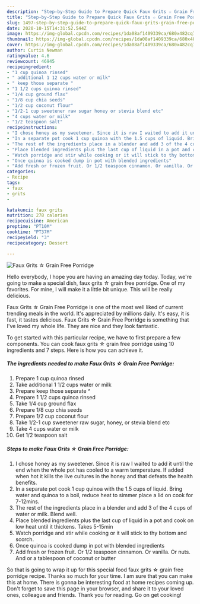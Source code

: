 ```yaml
---
description: "Step-by-Step Guide to Prepare Quick Faux Grits ☆ Grain Free Porridge"
title: "Step-by-Step Guide to Prepare Quick Faux Grits ☆ Grain Free Porridge"
slug: 1497-step-by-step-guide-to-prepare-quick-faux-grits-grain-free-porridge
date: 2020-10-15T14:31:52.544Z
image: https://img-global.cpcdn.com/recipes/1da08af1409339ca/680x482cq70/faux-grits-☆-grain-free-porridge-recipe-main-photo.jpg
thumbnail: https://img-global.cpcdn.com/recipes/1da08af1409339ca/680x482cq70/faux-grits-☆-grain-free-porridge-recipe-main-photo.jpg
cover: https://img-global.cpcdn.com/recipes/1da08af1409339ca/680x482cq70/faux-grits-☆-grain-free-porridge-recipe-main-photo.jpg
author: Curtis Newman
ratingvalue: 4.6
reviewcount: 46945
recipeingredient:
- "1 cup quinoa rinsed"
- " additional 1 12 cups water or milk"
- " keep those separate "
- "1 1/2 cups quinoa rinsed"
- "1/4 cup ground flax"
- "1/8 cup chia seeds"
- "1/2 cup coconut flour"
- "1/2-1 cup sweetener raw sugar honey or stevia blend etc"
- "4 cups water or milk"
- "1/2 teaspoon salt"
recipeinstructions:
- "I chose honey as my sweetener. Since it is raw I waited to add it until the end when the whole pot has cooled to a warm temperature. If added when hot it kills the live cultures in the honey and that defeats the health benefits."
- "In a separate pot cook 1 cup quinoa with the 1.5 cups of liquid. Bring water and quinoa to a boil, reduce heat to simmer place a lid on cook for 7-12mins."
- "The rest of the ingredients place in a blender and add 3 of the 4 cups of water or milk. Blend well."
- "Place blended ingredients plus the last cup of liquid in a pot and cook on low heat until it thickens. Takes 5-15min"
- "Watch porridge and stir while cooking or it will stick to thy bottom and scorch."
- "Once quinoa is cooked dump in pot with blended ingredients"
- "Add fresh or frozen fruit. Or 1/2 teaspoon cinnamon. Or vanilla. Or nuts. And or a tablespoon of coconut or butter"
categories:
- Recipe
tags:
- faux
- grits
- 

katakunci: faux grits  
nutrition: 278 calories
recipecuisine: American
preptime: "PT10M"
cooktime: "PT37M"
recipeyield: "3"
recipecategory: Dessert

---
```



![Faux Grits ☆ Grain Free Porridge](https://img-global.cpcdn.com/recipes/1da08af1409339ca/680x482cq70/faux-grits-☆-grain-free-porridge-recipe-main-photo.jpg)

Hello everybody, I hope you are having an amazing day today. Today, we're going to make a special dish, faux grits ☆ grain free porridge. One of my favorites. For mine, I will make it a little bit unique. This will be really delicious.

Faux Grits ☆ Grain Free Porridge is one of the most well liked of current trending meals in the world. It's appreciated by millions daily. It's easy, it is fast, it tastes delicious. Faux Grits ☆ Grain Free Porridge is something that I've loved my whole life. They are nice and they look fantastic.




To get started with this particular recipe, we have to first prepare a few components. You can cook faux grits ☆ grain free porridge using 10 ingredients and 7 steps. Here is how you can achieve it.

<!--inarticleads1-->

##### The ingredients needed to make Faux Grits ☆ Grain Free Porridge:

1. Prepare 1 cup quinoa rinsed
1. Take  additional 1 1/2 cups water or milk
1. Prepare  keep those separate ^
1. Prepare 1 1/2 cups quinoa rinsed
1. Take 1/4 cup ground flax
1. Prepare 1/8 cup chia seeds
1. Prepare 1/2 cup coconut flour
1. Take 1/2-1 cup sweetener raw sugar, honey, or stevia blend etc
1. Take 4 cups water or milk
1. Get 1/2 teaspoon salt




<!--inarticleads2-->

##### Steps to make Faux Grits ☆ Grain Free Porridge:

1. I chose honey as my sweetener. Since it is raw I waited to add it until the end when the whole pot has cooled to a warm temperature. If added when hot it kills the live cultures in the honey and that defeats the health benefits.
1. In a separate pot cook 1 cup quinoa with the 1.5 cups of liquid. Bring water and quinoa to a boil, reduce heat to simmer place a lid on cook for 7-12mins.
1. The rest of the ingredients place in a blender and add 3 of the 4 cups of water or milk. Blend well.
1. Place blended ingredients plus the last cup of liquid in a pot and cook on low heat until it thickens. Takes 5-15min
1. Watch porridge and stir while cooking or it will stick to thy bottom and scorch.
1. Once quinoa is cooked dump in pot with blended ingredients
1. Add fresh or frozen fruit. Or 1/2 teaspoon cinnamon. Or vanilla. Or nuts. And or a tablespoon of coconut or butter




So that is going to wrap it up for this special food faux grits ☆ grain free porridge recipe. Thanks so much for your time. I am sure that you can make this at home. There is gonna be interesting food at home recipes coming up. Don't forget to save this page in your browser, and share it to your loved ones, colleague and friends. Thank you for reading. Go on get cooking!
